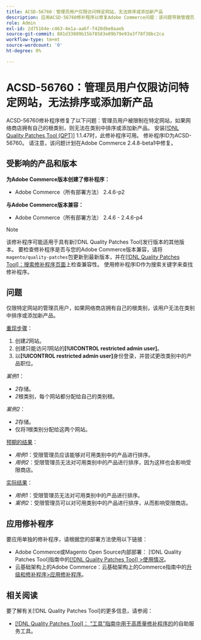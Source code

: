 ```yaml
---
title: ACSD-56760：管理员用户仅限访问特定网站，无法排序或添加新产品
description: 应用ACSD-56760修补程序以修复Adobe Commerce问题：该问题导致管理员用户仅限于访问特定网站，如果网络商店拥有自己的根类别，则该用户无法对类别进行排序或添加新产品。
role: Admin
exl-id: 2d75164e-c463-4e1a-aa6f-f420dbe0aaeb
source-git-commit: 881d33089b15b78583e09b79e93a3f78f38bc2ca
workflow-type: tm+mt
source-wordcount: '0'
ht-degree: 0%

---
```


# ACSD-56760：管理员用户仅限访问特定网站，无法排序或添加新产品

ACSD-56760修补程序修复了以下问题：管理员用户被限制在特定网站，如果网络商店拥有自己的根类别，则无法在类别中排序或添加新产品。 安装[[!DNL Quality Patches Tool (QPT)]](/help/tools/quality-patches-tool/quality-patches-tool-to-self-serve-quality-patches.md) 1.1.47时，此修补程序可用。 修补程序ID为ACSD-56760。 请注意，该问题计划在Adobe Commerce 2.4.8-beta1中修复。

## 受影响的产品和版本

**为Adobe Commerce版本创建了修补程序：**

* Adobe Commerce（所有部署方法） 2.4.6-p2

**与Adobe Commerce版本兼容：**

* Adobe Commerce（所有部署方法） 2.4.6 - 2.4.6-p4

>[!NOTE]
>
>该修补程序可能适用于具有新[!DNL Quality Patches Tool]发行版本的其他版本。 要检查修补程序是否与您的Adobe Commerce版本兼容，请将`magento/quality-patches`包更新到最新版本，并在[[!DNL Quality Patches Tool]：搜索修补程序页面](https://experienceleague.adobe.com/tools/commerce-quality-patches/index.html?lang=zh-Hans)上检查兼容性。 使用修补程序ID作为搜索关键字来查找修补程序。

## 问题

仅限特定网站的管理员用户，如果网络商店拥有自己的根类别，该用户无法在类别中排序或添加新产品。

<u>重现步骤</u>：

1. 创建&#x200B;*2*&#x200B;网站。
1. 创建只能访问&#x200B;*1*&#x200B;网站的&#x200B;**[!UICONTROL restricted admin user]**。
1. 以&#x200B;**[!UICONTROL restricted admin user]**&#x200B;身份登录，并尝试更改类别中的产品职位。

*案例1*：

* *2*&#x200B;存储。
* *2*&#x200B;根类别，每个网站都分配给自己的类别根。

*案例2*：

* *2*&#x200B;存储。
* 仅将&#x200B;*1*&#x200B;根类别分配给这两个网站。

<u>预期的结果</u>：

* *用例1*：受限管理员应该能够对可用类别中的产品进行排序。
* *用例2*：受限管理员无法对可用类别中的产品进行排序，因为这样也会影响受限商店。

<u>实际结果</u>：

* *用例1*：受限管理员无法对可用类别中的产品进行排序。
* *案例2*：受限管理员可以对可用类别中的产品进行排序，从而影响受限商店。

## 应用修补程序

要应用单独的修补程序，请根据您的部署方法使用以下链接：

* Adobe Commerce或Magento Open Source内部部署： [!DNL Quality Patches Tool]指南中的[[!DNL Quality Patches Tool] >使用情况](/help/tools/quality-patches-tool/usage.md)。
* 云基础架构上的Adobe Commerce：云基础架构上的Commerce指南中的[升级和修补程序>应用修补程序](https://experienceleague.adobe.com/docs/commerce-cloud-service/user-guide/develop/upgrade/apply-patches.html?lang=zh-Hans)。

## 相关阅读

要了解有关[!DNL Quality Patches Tool]的更多信息，请参阅：

* [[!DNL Quality Patches Tool]： “工具”指南中用于高质量修补程序的](/help/tools/quality-patches-tool/quality-patches-tool-to-self-serve-quality-patches.md)的自助服务工具。
